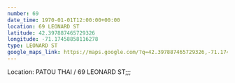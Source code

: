 ```yaml
---
number: 69
date_time: 1970-01-01T12:00:00+00:00
location: 69 LEONARD ST
latitude: 42.397887465729326
longitude: -71.17458858116278
type: LEONARD ST
google_maps_link: https://maps.google.com/?q=42.397887465729326,-71.17458858116278
---
```


Location: PATOU THAI / 69 LEONARD ST;;;
